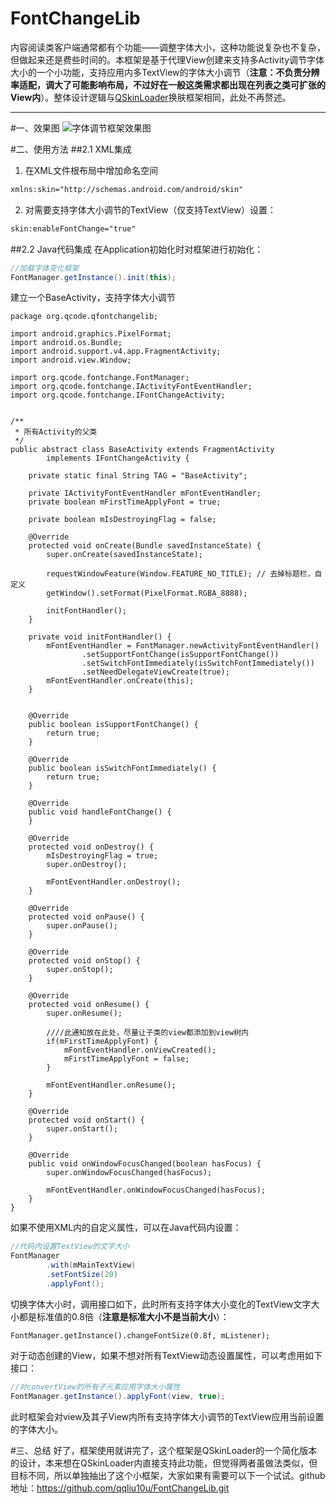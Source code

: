 # FontChangeLib
内容阅读类客户端通常都有个功能——调整字体大小，这种功能说复杂也不复杂，但做起来还是费些时间的。本框架是基于代理View创建来支持多Activity调节字体大小的一个小功能，支持应用内多TextView的字体大小调节（**注意：不负责分辨率适配，调大了可能影响布局，不过好在一般这类需求都出现在列表之类可扩张的View内**）。整体设计逻辑与[QSkinLoader](http://blog.csdn.net/u013478336/article/details/53083054)换肤框架相同，此处不再赘述。

----
#一、效果图
![字体调节框架效果图](https://github.com/qqliu10u/FontChangeLib/blob/master/demo.gif)

#二、使用方法
##2.1 XML集成
1. 在XML文件根布局中增加命名空间
```xml
xmlns:skin="http://schemas.android.com/android/skin"
```
2. 对需要支持字体大小调节的TextView（仅支持TextView）设置：
```xml
skin:enableFontChange="true"
```

##2.2 Java代码集成
在Application初始化时对框架进行初始化：
```Java
//加载字体变化框架
FontManager.getInstance().init(this);
```

建立一个BaseActivity，支持字体大小调节
```
package org.qcode.qfontchangelib;

import android.graphics.PixelFormat;
import android.os.Bundle;
import android.support.v4.app.FragmentActivity;
import android.view.Window;

import org.qcode.fontchange.FontManager;
import org.qcode.fontchange.IActivityFontEventHandler;
import org.qcode.fontchange.IFontChangeActivity;


/**
 * 所有Activity的父类
 */
public abstract class BaseActivity extends FragmentActivity
        implements IFontChangeActivity {

    private static final String TAG = "BaseActivity";

    private IActivityFontEventHandler mFontEventHandler;
    private boolean mFirstTimeApplyFont = true;

    private boolean mIsDestroyingFlag = false;

    @Override
    protected void onCreate(Bundle savedInstanceState) {
        super.onCreate(savedInstanceState);

        requestWindowFeature(Window.FEATURE_NO_TITLE); // 去掉标题栏，自定义
        getWindow().setFormat(PixelFormat.RGBA_8888);

        initFontHandler();
    }

    private void initFontHandler() {
        mFontEventHandler = FontManager.newActivityFontEventHandler()
                .setSupportFontChange(isSupportFontChange())
                .setSwitchFontImmediately(isSwitchFontImmediately())
                .setNeedDelegateViewCreate(true);
        mFontEventHandler.onCreate(this);
    }


    @Override
    public boolean isSupportFontChange() {
        return true;
    }

    @Override
    public boolean isSwitchFontImmediately() {
        return true;
    }

    @Override
    public void handleFontChange() {
    }

    @Override
    protected void onDestroy() {
        mIsDestroyingFlag = true;
        super.onDestroy();

        mFontEventHandler.onDestroy();
    }

    @Override
    protected void onPause() {
        super.onPause();
    }

    @Override
    protected void onStop() {
        super.onStop();
    }

    @Override
    protected void onResume() {
        super.onResume();

        ////此通知放在此处，尽量让子类的view都添加到view树内
        if(mFirstTimeApplyFont) {
            mFontEventHandler.onViewCreated();
            mFirstTimeApplyFont = false;
        }

        mFontEventHandler.onResume();
    }

    @Override
    protected void onStart() {
        super.onStart();
    }

    @Override
    public void onWindowFocusChanged(boolean hasFocus) {
        super.onWindowFocusChanged(hasFocus);

        mFontEventHandler.onWindowFocusChanged(hasFocus);
    }
}
```

如果不使用XML内的自定义属性，可以在Java代码内设置：
```Java
//代码内设置TextView的文字大小
FontManager
        .with(mMainTextView)
        .setFontSize(20)
        .applyFont();
```

切换字体大小时，调用接口如下，此时所有支持字体大小变化的TextView文字大小都是标准值的0.8倍（**注意是标准大小不是当前大小**）：
```
FontManager.getInstance().changeFontSize(0.8f, mListener);
```

对于动态创建的View，如果不想对所有TextView动态设置属性，可以考虑用如下接口：
```Java
//对convertView的所有子元素应用字体大小属性
FontManager.getInstance().applyFont(view, true);
```
此时框架会对view及其子View内所有支持字体大小调节的TextView应用当前设置的字体大小。

#三、总结
好了，框架使用就讲完了，这个框架是QSkinLoader的一个简化版本的设计，本来想在QSkinLoader内直接支持此功能，但觉得两者虽做法类似，但目标不同，所以单独抽出了这个小框架，大家如果有需要可以下一个试试。github地址：https://github.com/qqliu10u/FontChangeLib.git